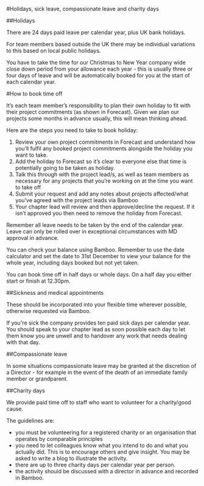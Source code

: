 #Holidays, sick leave, compassionate leave and charity days

##Holidays

There are 24 days paid leave per calendar year, plus UK bank holidays.

For team members based outside the UK there may be individual variations to this based on local public holidays.

You have to take the time for our Christmas to New Year company wide close down period from your allowance each year - this is usually three or four days of leave and will be automatically booked for you at the start of each calendar year.

#How to book time off

It’s each team member’s responsibility to plan their own holiday to fit with their project commitments (as shown in Forecast). Given we plan our projects some months in advance usually, this will mean thinking ahead.

Here are the steps you need to take to book holiday:

1. Review your own project commitments in Forecast and understand how you’ll fulfil any booked project commitments alongside the holiday you want to take. 
2. Add the holiday to Forecast so it’s clear to everyone else that time is potentially going to be taken as holiday.
3. Talk this through with the project lead/s, as well as team members as necessary for any projects that you’re working on at the time you want to take off
4. Submit your request and add any notes about projects affected/what you’ve agreed with the project leads via Bamboo
5. Your chapter lead will review and then approve/decline the request. If it isn’t approved you then need to remove the holiday from Forecast. 

Remember all leave needs to be taken by the end of the calendar year. Leave can only be rolled over in exceptional circumstances with MD approval in advance.

You can check your balance using Bamboo. Remember to use the date calculator and set the date to 31st December to view your balance for the whole year, including days booked but not yet taken.

You can book time off in half days or whole days. On a half day you either start or finish at 12.30pm.

##Sickness and medical appointments

These should be incorporated into your flexible time wherever possible, otherwise requested via Bamboo.

If you're sick the company provides ten paid sick days per calendar year. You should speak to your chapter lead as soon possible each day to let them know you are unwell and to handover any work that needs dealing with that day.

##Compassionate leave

In some situations compassionate leave may be granted at the discretion of a Director -  for example in the event of the death of an immediate family member or grandparent.

##Charity days

We provide paid time off to staff who want to volunteer for a charity/good cause.

The guidelines are:

- you must be volunteering for a registered charity or an organisation that operates by comparable principles
- you need to let colleagues know what you intend to do and what you actually did. This is to encourage others and give insight. You may be asked to write a blog to illustrate the activity.
- there are up to three charity days per calendar year per person.
- the activity should be discussed with a director in advance and recorded in Bamboo.
